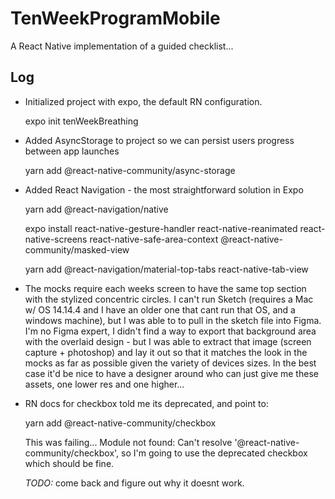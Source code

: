 # TenWeekProgramMobile
A React Native implementation of a guided checklist...


## Log

- Initialized project with expo, the default RN configuration.

    expo init tenWeekBreathing


- Added AsyncStorage to project so we can persist users progress between app launches

    yarn add @react-native-community/async-storage


- Added React Navigation - the most straightforward solution in Expo

  yarn add @react-navigation/native

  expo install react-native-gesture-handler react-native-reanimated react-native-screens react-native-safe-area-context @react-native-community/masked-view

  yarn add @react-navigation/material-top-tabs react-native-tab-view

- The mocks require each weeks screen to have the same top section with the stylized concentric circles.   I can't run Sketch (requires a Mac w/ OS 14.14.4 and I have an older one that cant run that OS, and a windows machine), but I was able to to pull in the sketch file into Figma.   I'm no Figma expert, I didn't find a way to export that background area with the overlaid design - but I was able to extract that image (screen capture + photoshop) and lay it out so that it matches the look in the mocks as far as possible given the variety of devices sizes.  In the best case it'd be nice to have a designer around who can just give me these assets, one lower res and one higher...

- RN docs for checkbox told me its deprecated, and point to:

  yarn add @react-native-community/checkbox

  This was failing... Module not found: Can't resolve '@react-native-community/checkbox',
  so I'm going to use the deprecated checkbox which should be fine.

  <em>TODO:</em> come back and figure out why it doesnt work.

  



